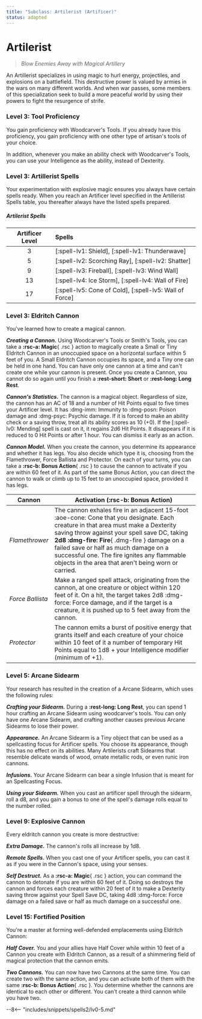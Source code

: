```yaml
---
title: "Subclass: Artilerist (Artificer)"
status: adapted
---
```


<p style="display:none">
Blow Enemies Away with Magical Artillery
</p>

# Artilerist

> *Blow Enemies Away with Magical Artillery*

An Artillerist specializes in using magic to hurl energy, projectiles, and explosions on a battlefield. This destructive power is valued by armies in the wars on many different worlds. And when war passes, some members of this specialization seek to build a more peaceful world by using their powers to fight the resurgence of strife.

### Level 3: Tool Proficiency

You gain proficiency with Woodcarver's Tools. If you already have this proficiency, you gain proficiency with one other type of artisan's tools of your choice.

In addition, whenever you make an ability check with Woodcarver's Tools, you can use your Intelligence as the ability, instead of Dexterity.

### Level 3: Artillerist Spells

Your experimentation with explosive magic ensures you always have certain spells ready. When you reach an Artificer level specified in the Artillerist Spells table, you thereafter always have the listed spells prepared.

##### Artilerist Spells
| Artificer Level | Spells |
|:-:|:--|
| 3 | [:spell-lv1: Shield], [:spell-lv1: Thunderwave] |
| 5 | [:spell-lv2: Scorching Ray], [:spell-lv2: Shatter] |
| 9 | [:spell-lv3: Fireball], [:spell-lv3: Wind Wall] |
| 13 | [:spell-lv4: Ice Storm], [:spell-lv4: Wall of Fire] |
| 17 | [:spell-lv5: Cone of Cold], [:spell-lv5: Wall of Force] |

### Level 3: Eldritch Cannon

You've learned how to create a magical cannon.

***Creating a Cannon.*** Using Woodcarver's Tools or Smith's Tools, you can take a **:rsc-a: Magic**{ .rsc } action to magically create a Small or Tiny Eldritch Cannon in an unoccupied space on a horizontal surface within 5 feet of you. A Small Eldritch Cannon occupies its space, and a Tiny one can be held in one hand. You can have only one cannon at a time and can't create one while your cannon is present. Once you create a Cannon, you cannot do so again until you finish a **:rest-short: Short** or **:rest-long: Long Rest**.

***Cannon's Statistics.*** The cannon is a magical object. Regardless of size, the cannon has an AC of 18 and a number of Hit Points equal to five times your Artificer level. It has :dmg-imm: Immunity to :dmg-posn: Poison damage and :dmg-psyc: Psychic damage. If it is forced to make an ability check or a saving throw, treat all its ability scores as 10 (+0). If the [:spell-lv0: Mending] spell is cast on it, it regains 2d6 Hit Points. It disappears if it is reduced to 0 Hit Points or after 1 hour. You can dismiss it early as an action.

***Cannon Model.*** When you create the cannon, you determine its appearance and whether it has legs. You also decide which type it is, choosing from the Flamethrower, Force Ballista and Protector. On each of your turns, you can take a **:rsc-b: Bonus Action**{ .rsc } to cause the cannon to activate if you are within 60 feet of it. As part of the same Bonus Action, you can direct the cannon to walk or climb up to 15 feet to an unoccupied space, provided it has legs.

| Cannon | Activation (:rsc-b: Bonus Action) |
|---|---|
| *Flamethrower* | The cannon exhales fire in an adjacent 15-foot :aoe-cone: Cone that you designate. Each creature in that area must make a Dexterity saving throw against your spell save DC, taking **2d8 :dmg-fire: Fire**{ .dmg-fire } damage on a failed save or half as much damage on a successful one. The fire ignites any flammable objects in the area that aren't being worn or carried. |
| *Force Ballista* | Make a ranged spell attack, originating from the cannon, at one creature or object within 120 feet of it. On a hit, the target takes 2d8 :dmg-force: Force damage, and if the target is a creature, it is pushed up to 5 feet away from the cannon. |
| *Protector* | The cannon emits a burst of positive energy that grants itself and each creature of your choice within 10 feet of it a number of temporary Hit Points equal to 1d8 + your Intelligence modifier (minimum of +1). |

### Level 5: Arcane Sidearm

Your research has resulted in the creation of a Arcane Sidearm, which uses the following rules:

***Crafting your Sidearm.*** During a **:rest-long: Long Rest**, you can spend 1 hour crafting an Arcane Sidearm using woodcarver's tools. You can only have one Arcane Sidearm, and crafting another causes previous Arcane Sidearms to lose their power.

***Appearance.*** An Arcane Sidearm is a Tiny object that can be used as a spellcasting focus for Artificer spells. You choose its appearance, though this has no effect on its abilities. Many Artilerists craft Sidearms that resemble delicate wands of wood, ornate metallic rods, or even runic iron cannons.

***Infusions.*** Your Arcane Sidearm can bear a single Infusion that is meant for an Spellcasting Focus.

***Using your Sidearm.***  When you cast an artificer spell through the sidearm, roll a d8, and you gain a bonus to one of the spell's damage rolls equal to the number rolled.

### Level 9: Explosive Cannon

Every eldritch cannon you create is more destructive:

***Extra Damage.*** The cannon's rolls all increase by 1d8.

***Remote Spells.*** When you cast one of your Artificer spells, you can cast it as if you were in the Cannon's space, using your senses.

***Self Destruct.*** As a **:rsc-a: Magic**{ .rsc } action, you can command the cannon to detonate if you are within 60 feet of it. Doing so destroys the cannon and forces each creature within 20 feet of it to make a Dexterity saving throw against your Spell Save DC, taking 4d8 :dmg-force: Force damage on a failed save or half as much damage on a successful one.

### Level 15: Fortified Position

You're a master at forming well-defended emplacements using Eldritch Cannon:

***Half Cover.*** You and your allies have Half Cover while within 10 feet of a Cannon you create with Eldritch Cannon, as a result of a shimmering field of magical protection that the cannon emits.

***Two Cannons.*** You can now have two Cannons at the same time. You can create two with the same action, and you can activate both of them with the same  **:rsc-b: Bonus Action**{ .rsc }. You determine whether the cannons are identical to each other or different. You can't create a third cannon while you have two.

--8<-- "includes/snippets/spells2/lv0-5.md"